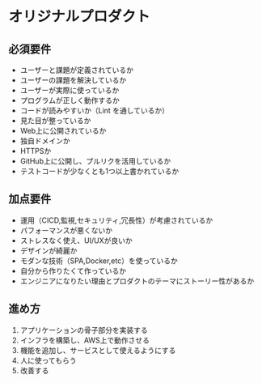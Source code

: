 # オリジナルプロダクト

## 必須要件

- ユーザーと課題が定義されているか
- ユーザーの課題を解決しているか
- ユーザーが実際に使っているか
- プログラムが正しく動作するか
- コードが読みやすいか（Lint を通しているか）
- 見た目が整っているか
- Web上に公開されているか
- 独自ドメインか
- HTTPSか
- GitHub上に公開し、プルリクを活用しているか
- テストコードが少なくとも1つ以上書かれているか

## 加点要件

- 運用（CICD,監視,セキュリティ,冗長性）が考慮されているか
- パフォーマンスが悪くないか
- ストレスなく使え、UI/UXが良いか
- デザインが綺麗か
- モダンな技術（SPA,Docker,etc）を使っているか
- 自分から作りたくて作っているか
- エンジニアになりたい理由とプロダクトのテーマにストーリー性があるか

## 進め方

1. アプリケーションの骨子部分を実装する
2. インフラを構築し、AWS上で動作させる
3. 機能を追加し、サービスとして使えるようにする
4. 人に使ってもらう
5. 改善する
